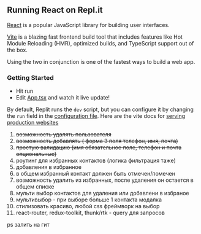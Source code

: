 ## Running React on Repl.it

[React](https://reactjs.org/) is a popular JavaScript library for building user interfaces.

[Vite](https://vitejs.dev/) is a blazing fast frontend build tool that includes features like Hot Module Reloading (HMR), optimized builds, and TypeScript support out of the box.

Using the two in conjunction is one of the fastest ways to build a web app.

### Getting Started
- Hit run
- Edit [App.tsx](#src/App.tsx) and watch it live update!

By default, Replit runs the `dev` script, but you can configure it by changing the `run` field in the [configuration file](#.replit). Here are the vite docs for [serving production websites](https://vitejs.dev/guide/build.html)


1. ~~возможность удалять пользователя~~
2. ~~возможность добавлять ( форма 3 поля телефон, имя, почта)~~
3. ~~простую валидацию (имя обязательное поле, телефон и почта опциональные)~~
4. роутинг для избранных контактов (логика фильтрация таже)
5. добавления в избранное
6. в общем избранный контакт должен быть отмечен/помечен
7. возможность удалить из избранных, после удаления он остается в общем списке
8. мульти выбор контактов для удаления или добавлени в избраное
9. мультивыбор - при выборе больше 1 контакта модалка
10. стилизовать красиво, любой css фреймворк на выбор
11. react-router, redux-toolkit, thunk/rtk - query для запросов

ps залить на гит
    